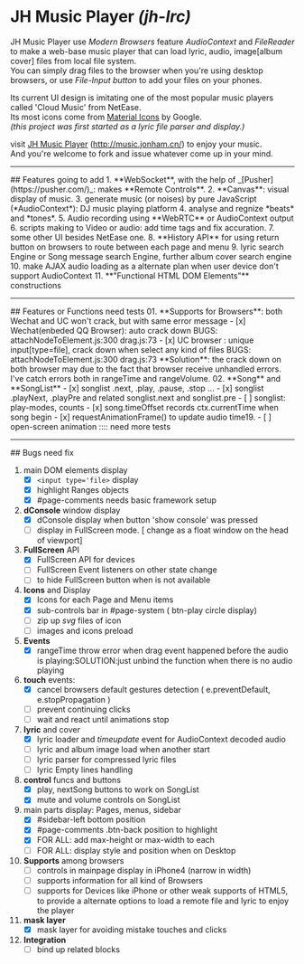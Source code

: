 # JH Music Player _(jh-lrc)_
JH Music Player use _Modern Browsers_ feature *AudioContext* and *FileReader* to make a web-base music player that can load lyric, audio, image[album cover] files from local file system.    
You can simply drag files to the browser when you're using desktop browsers, or use _File-Input button_ to add your files on your phones.     

Its current UI design is imitating one of the most popular music players called 'Cloud Music' from NetEase.    
Its most icons come from [Material Icons](https://design.google.com/icons/) by Google.   
_(this project was first started as a lyric file parser and display.)_    

visit [JH Music Player](http://music.jonham.cn/) (http://music.jonham.cn/) to enjoy your music.    
And you're welcome to fork and issue whatever come up in your mind.

<hr>
## Features going to add
1. **WebSocket**, with the help of _[Pusher](https://pusher.com/)_: makes **Remote Controls**.
2. **Canvas**: visual display of music.
3. generate music (or noises) by pure JavaScript (*AudioContext*): DJ music playing platform
4. analyse and regnize *beats* and *tones*.
5. Audio recording using **WebRTC** or AudioContext output
6. scripts making to Video or audio: add time tags and fix accuration.
7. some other UI besides NetEase one.
8. **History API** for using return button on browsers to route between each page and menu
9. lyric search Engine or Song message search Engine, further album cover search engine
10. make AJAX audio loading as a alternate plan when user device don't support AudioContext
11. **"Functional HTML DOM Elements"** constructions

<hr>
## Features or Functions need tests
01. **Supports for Browsers**: both Wechat and UC won't crack, but with same error message
    - [x] Wechat(enbeded QQ Browser): auto crack down    
        BUGS: attachNodeToElement.js:300 drag.js:73
    - [x] UC browser : unique input[type=file], crack down when select any kind of files
        BUGS: attachNodeToElement.js:300 drag.js:73    
    **Solution**: the crack down on both browser may due to the fact that browser receive unhandled errors.
    I've catch errors both in rangeTime and rangeVolume.
02. **Song** and **SongList**
    - [x] songlist .next, .play, .pause, .stop ...
    - [x] songlist .playNext, .playPre and related songlist.next and songlist.pre
    - [ ] songlist: play-modes, counts
    - [x] song.timeOffset records ctx.currentTime when song begin
    - [x] requestAnimationFrame() to update audio time19. - [ ] open-screen animation :::: need more tests

<hr>
## Bugs need fix

01. main DOM elements display
    - [x] `<input type='file>` display
    - [x] highlight Ranges objects
    - [x] #page-comments needs basic framework setup
04. **dConsole** window display
    - [x] dConsole display when button 'show console' was pressed
    - [ ] display in FullScreen mode. [ change as a float window on the head of viewport]
05. **FullScreen** API
    - [x] FullScreen API for devices
    - [ ] FullScreen Event listeners on other state change
    - [ ] to hide FullScreen button when is not available
06. **Icons** and Display
    - [x] Icons for each Page and Menu items
    - [x] sub-controls bar in #page-system ( btn-play circle display)
    - [ ] zip up _svg_ files of icon
    - [ ] images and icons preload
10. **Events**
    - [x] rangeTime throw error when drag event happened before the audio is playing:SOLUTION:just unbind the function when there is no audio playing
07. **touch** events:
    - [x] cancel browsers default gestures detection ( e.preventDefault, e.stopPropagation )
    - [ ] prevent continuing clicks
    - [ ] wait and react until animations stop
08. **lyric** and cover
    - [x] lyric loader and _timeupdate_ event for AudioContext decoded audio
    - [ ] lyric and album image load when another start
    - [ ] lyric parser for compressed lyric files
    - [ ] lyric Empty lines handling
09. **control** funcs and buttons
    - [x] play, nextSong buttons to work on SongList
    - [x] mute and volume controls on SongList
11. main parts display: Pages, menus, sidebar
    - [x] #sidebar-left bottom position
    - [x] #page-comments .btn-back position to highlight
    - [x] FOR ALL: add max-height or max-width to each
    - [ ] FOR ALL: display style and position when on Desktop
12. **Supports** among browsers
    - [ ] controls in mainpage display in iPhone4 (narrow in width)
    - [ ] supports information for all kind of Browsers
    - [ ] supports for Devices like iPhone or other weak supports of HTML5, to provide a alternate options to load a remote file and lyric to enjoy the player
13. **mask layer**
    - [x] mask layer for avoiding mistake touches and clicks
14. **Integration**
    - [ ] bind up related blocks
